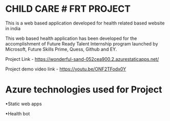 # CHILD CARE  # FRT PROJECT
This is a web based application developed for health related based website in india

This web based health application has been developed for the accomplishment of Future Ready Talent Internship program launched by Microsoft, Future Skills Prime, Quess, Github and EY.

Project Link - https://wonderful-sand-052cea900.2.azurestaticapps.net/ 

Project demo video link - https://youtu.be/ONF2TFodx0Y

# Azure technologies used for Project
•Static web apps

•Health bot
